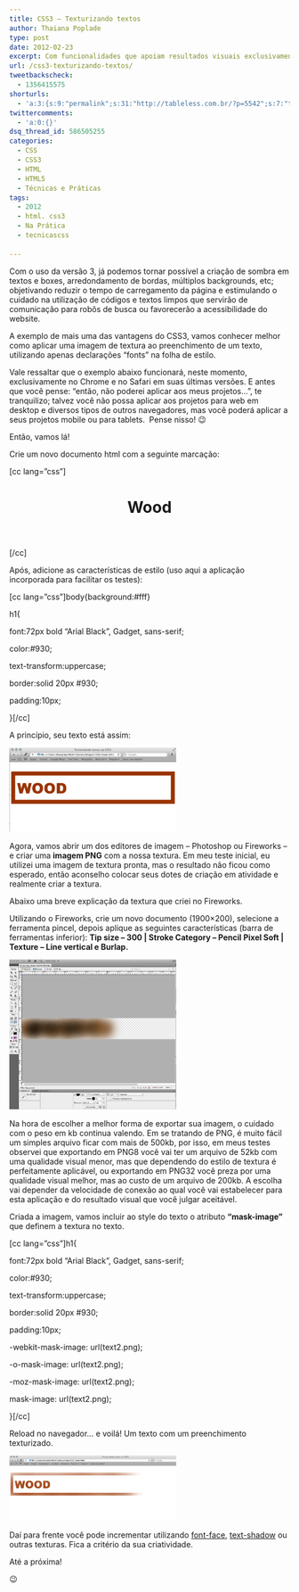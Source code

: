 ```yaml
---
title: CSS3 – Texturizando textos
author: Thaiana Poplade
type: post
date: 2012-02-23
excerpt: Com funcionalidades que apoiam resultados visuais exclusivamente à folhas de estilo, o CSS3 está sendo criado para otimizar fluxo e ritmo de trabalho, além de aproximar ainda mais Designers de Interfaces à profissionais Front-End. Com vocês, a texturização de textos via CSS3.
url: /css3-texturizando-textos/
tweetbackscheck:
  - 1356415575
shorturls:
  - 'a:3:{s:9:"permalink";s:31:"http://tableless.com.br/?p=5542";s:7:"tinyurl";s:26:"http://tinyurl.com/7evv8xy";s:4:"isgd";s:19:"http://is.gd/TBTIPr";}'
twittercomments:
  - 'a:0:{}'
dsq_thread_id: 586505255
categories:
  - CSS
  - CSS3
  - HTML
  - HTML5
  - Técnicas e Práticas
tags:
  - 2012
  - html. css3
  - Na Prática
  - tecnicascss

---
```

Com o uso da versão 3, já podemos tornar possível a criação de sombra em textos e boxes, arredondamento de bordas, múltiplos backgrounds, etc; objetivando reduzir o tempo de carregamento da página e estimulando o cuidado na utilização de códigos e textos limpos que servirão de comunicação para robôs de busca ou favorecerão a acessibilidade do website.

A exemplo de mais uma das vantagens do CSS3, vamos conhecer melhor como aplicar uma imagem de textura ao preenchimento de um texto, utilizando apenas declarações &#8220;fonts&#8221; na folha de estilo.

Vale ressaltar que o exemplo abaixo funcionará, neste momento, exclusivamente no Chrome e no Safari em suas últimas versões. E antes que você pense: “então, não poderei aplicar aos meus projetos&#8230;”, te tranquilizo; talvez você não possa aplicar aos projetos para web em desktop e diversos tipos de outros navegadores, mas você poderá aplicar a seus projetos mobile ou para tablets.  Pense nisso! 😉

Então, vamos lá!

Crie um novo documento html com a seguinte marcação:
  
[cc lang=&#8221;css&#8221;]</p> <header> 

# Wood</header> 

</body>[/cc]

Após, adicione as características de estilo (uso aqui a aplicação incorporada para facilitar os testes):
  
[cc lang=&#8221;css&#8221;]body{background:#fff}
  
h1{      
  
font:72px bold &#8220;Arial Black&#8221;, Gadget, sans-serif;     
  
color:#930;     
  
text-transform:uppercase;     
  
border:solid 20px #930;     
  
padding:10px;
  
}[/cc]

A princípio, seu texto está assim:

[<img class="alignnone size-medium wp-image-5549" src="https://raw.githubusercontent.com/diegoeis/tableless-static-images/master/2012/02/img1.png" alt="" width="300" height="151" />][1]

Agora, vamos abrir um dos editores de imagem – Photoshop ou Fireworks – e criar uma **imagem PNG** com a nossa textura. Em meu teste inicial, eu utilizei uma imagem de textura pronta, mas o resultado não ficou como esperado, então aconselho colocar seus dotes de criação em atividade e realmente criar a textura.
  
Abaixo uma breve explicação da textura que criei no Fireworks.

Utilizando o Fireworks, crie um novo documento (1900&#215;200), selecione a ferramenta pincel, depois aplique as seguintes características (barra de ferramentas inferior): **Tip size – 300 | Stroke Category – Pencil Pixel Soft | Texture – Line vertical e Burlap.**

**[<img class="size-medium wp-image-5550 alignleft" style="margin-right: 10px" src="https://raw.githubusercontent.com/diegoeis/tableless-static-images/master/2012/02/img2.png" alt="" width="300" height="269" />][2]**

Na hora de escolher a melhor forma de exportar sua imagem, o cuidado com o peso em kb continua valendo. Em se tratando de PNG, é muito fácil um simples arquivo ficar com mais de 500kb, por isso, em meus testes observei que exportando em PNG8 você vai ter um arquivo de 52kb com uma qualidade visual menor, mas que dependendo do estilo de textura é perfeitamente aplicável, ou exportando em PNG32 você preza por uma qualidade visual melhor, mas ao custo de um arquivo de 200kb. A escolha vai depender da velocidade de conexão ao qual você vai estabelecer para esta aplicação e do resultado visual que você julgar aceitável.

Criada a imagem, vamos incluir ao style do texto o atributo **“mask-image”** que definem a textura no texto.
  
[cc lang=&#8221;css&#8221;]h1{      
  
font:72px bold &#8220;Arial Black&#8221;, Gadget, sans-serif;     
  
color:#930;
  
text-transform:uppercase;     
  
border:solid 20px #930;     
  
padding:10px;     

-webkit-mask-image: url(text2.png);
  
-o-mask-image: url(text2.png);
  
-moz-mask-image: url(text2.png);
  
mask-image: url(text2.png);
  
}[/cc]
  
Reload no navegador&#8230; e voilá! Um texto com um preenchimento texturizado.

[<img class="alignnone size-medium wp-image-5553" src="https://raw.githubusercontent.com/diegoeis/tableless-static-images/master/2012/02/img3.png" alt="" width="300" height="117" />][3]

Daí para frente você pode incrementar utilizando <a title="Propriedade @font-face CSS – Fonts externas na web" href="http://tableless.com.br/font-face-fonts-externas-na-web/" target="_blank">font-face</a>, <a title="CSS3 – Sombras em textos e elementos" href="http://tableless.com.br/css3-sombras-em-textos-e-elementos/" target="_blank">text-shadow</a> ou outras texturas. Fica a critério da sua criatividade.

Até a próxima!

😉

 [1]: https://raw.githubusercontent.com/diegoeis/tableless-static-images/master/2012/02/img1.png
 [2]: https://raw.githubusercontent.com/diegoeis/tableless-static-images/master/2012/02/img2.png
 [3]: https://raw.githubusercontent.com/diegoeis/tableless-static-images/master/2012/02/img3.png